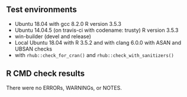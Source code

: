 ## Test environments
* Ubuntu 18.04 with gcc 8.2.0
  R version 3.5.3
* Ubuntu 14.04.5 (on travis-ci with codename: trusty)
  R version 3.5.3
* win-builder (devel and release)
* Local Ubuntu 18.04 with R 3.5.2 and with clang 6.0.0 with ASAN and 
  UBSAN checks
* with `rhub::check_for_cran()` and `rhub::check_with_sanitizers()`

## R CMD check results
There were no ERRORs, WARNINGs, or NOTES.
